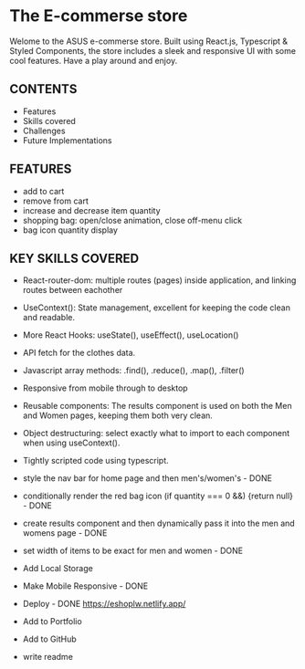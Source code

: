 # The E-commerse store

Welome to the ASUS e-commerse store. Built using React.js, Typescript & Styled Components, the store includes a sleek and responsive UI with some cool features. Have a play around and enjoy.

## CONTENTS

- Features
- Skills covered
- Challenges
- Future Implementations

## FEATURES

- add to cart
- remove from cart
- increase and decrease item quantity
- shopping bag: open/close animation, close off-menu click
- bag icon quantity display

## KEY SKILLS COVERED

- React-router-dom: multiple routes (pages) inside application, and linking routes between eachother
- UseContext(): State management, excellent for keeping the code clean and readable.
- More React Hooks: useState(), useEffect(), useLocation()
- API fetch for the clothes data. 
- Javascript array methods: .find(), .reduce(), .map(), .filter()
- Responsive from mobile through to desktop
- Reusable components: The results component is used on both the Men and Women pages, keeping them both very clean. 
- Object destructuring: select exactly what to import to each component when using useContext().
- Tightly scripted code using typescript.







- style the nav bar for home page and then men's/women's - DONE
- conditionally render the red bag icon (if  quantity === 0 &&) {return null} - DONE
- create results component and then dynamically pass it into the men and womens page - DONE
- set width of items to be exact for men and women - DONE
- Add Local Storage
- Make Mobile Responsive - DONE
- Deploy - DONE https://eshoplw.netlify.app/ 
- Add to Portfolio
- Add to GitHub
- write readme